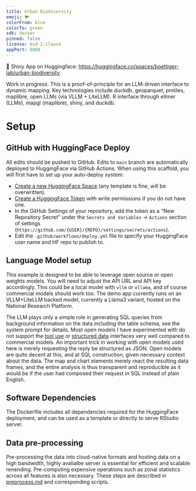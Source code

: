 ```yaml
---
title: Urban Biodiversity
emoji: 🐦
colorFrom: blue
colorTo: green
sdk: docker
pinned: false
license: bsd-2-clause
appPort: 8080
---
```



:hugs: Shiny App on Huggingface: <https://huggingface.co/spaces/boettiger-lab/urban-biodiversity>

Work in progress.  This is a proof-of-principle for an LLM-driven interface to dynamic mapping. Key technologies include duckdb, geoparquet, pmtiles, maplibre, open LLMs (via VLLM + LiteLLM).  R interface through ellmer (LLMs), mapgl (maplibre), shiny, and duckdb.

# Setup

## GitHub with HuggingFace Deploy

All edits should be pushed to GitHub. Edits to `main` branch are automatically deployed to HuggingFace via GitHub Actions.
When using this scaffold, you will first have to set up your auto-deploy system: 

- [Create a new HuggingFace Space](https://huggingface.co/new-space) (any template is fine, will be overwritten).
- [Create a HuggingFace Token](https://huggingface.co/settings/tokens/new?tokenType=write) with write permissions if you do not have one.  
- In the GitHub Settings of your repository, add the token as a "New Repository Secret" under the `Secrets and Variables` -> `Actions` section of settings (`https://github.com/{USER}/{REPO}/settings/secrets/actions`).  
- Edit the `.github/workflows/deploy.yml` file to specify your HuggingFace user name and HF repo to publish to. 

## Language Model setup

This example is designed to be able to leverage open source or open weights models.  You will need to adjust the API URL and API key accordingly. This could be a local model with `vllm` or `ollama`, and of course commercial models should work too. The demo app currently runs on an VLLM+LiteLLM backed model, currently a Llama3 variant, hosted on the National Research Platform.

The LLM plays only a simple role in generating SQL queries from background information on the data including the table schema, see the system prompt for details. Most open models I have experimented with do not support the [tool use](https://ellmer.tidyverse.org/articles/tool-calling.html) or [structured data](https://ellmer.tidyverse.org/articles/structured-data.html) interfaces very well compared to commercial models.  An important trick in working with open models used here is merely requesting the reply be structured as JSON.  Open models are quite decent at this, and at SQL construction, given necessary context about the data. The map and chart elements merely react the resulting data frames, and the entire analysis is thus transparent and reproducible as it would be if the user had composed their request in SQL instead of plain English. 

## Software Dependencies

The Dockerfile includes all dependencies required for the HuggingFace deployment, and can be used as a template or directly to serve RStudio server.

## Data pre-processing

Pre-processing the data into cloud-native formats and hosting data on a high bandwidth, highly avalialbe server is essential for efficient and scalable renending.  Pre-computing expensive operations such as zonal statistics across all features is also necessary. These steps are described in [preprocess.md](preprocess.md) and corresponding scripts.


